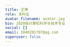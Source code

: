 ```yaml
---
title: 王博
role: 本科生
avatar_filename: avatar.jpg
bio: 2020级计算机科学与技术专业
social: []
email: 1040201707@qq.com
superuser: false
---
```

